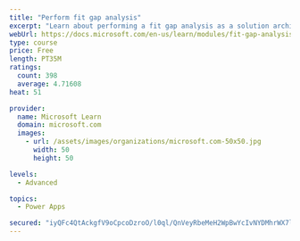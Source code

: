 ```yaml
---
title: "Perform fit gap analysis"
excerpt: "Learn about performing a fit gap analysis as a solution architect for Dynamics 365 and Microsoft Power Platform."
webUrl: https://docs.microsoft.com/en-us/learn/modules/fit-gap-analysis/
type: course
price: Free
length: PT35M
ratings:
  count: 398
  average: 4.71608
heat: 51

provider:
  name: Microsoft Learn
  domain: microsoft.com
  images:
    - url: /assets/images/organizations/microsoft.com-50x50.jpg
      width: 50
      height: 50

levels:
  - Advanced

topics:
  - Power Apps

secured: "iyQFc4QtAckgfV9oCpcoDzroO/l0ql/QnVeyRbeMeH2WpBwYcIvNYDMhrWX7lwBGwaPLYMfFh8MlpQAQsqSFOw9X+QGw0BIlSXnP7DkweqCvp9V0lLp6fkG6dg2B4VaItXAFnDwgM5u086uUZ4DDuOlUVywfsu2frwcqb1UEZolilFT97yK6IpxAa09618QE/tt3dj4GQCWyNwDZTFbQmlGGycQcKwq18ITXRwaQyh+nUMJRzl/CyagrNf7S0EaaqtVmMa6Ia5M8NTTmT1wIG7un7cGg7zIcsBq7AdOamss3HhJjJRyn9HO4YQEsrwMlKBae3VGV/i4LaJ0D8d+KxhkLvprTfCnwJTnQxGFzJHZ4zRUD9DVfy2EWRaSYhJWuh+8KztGrb6OGgzRC3cNbwlR2se6gyCUHJgxVGkL4b5Y=;Qz8OWlGk+ZB2TuHHU+P/5Q=="
---
```


